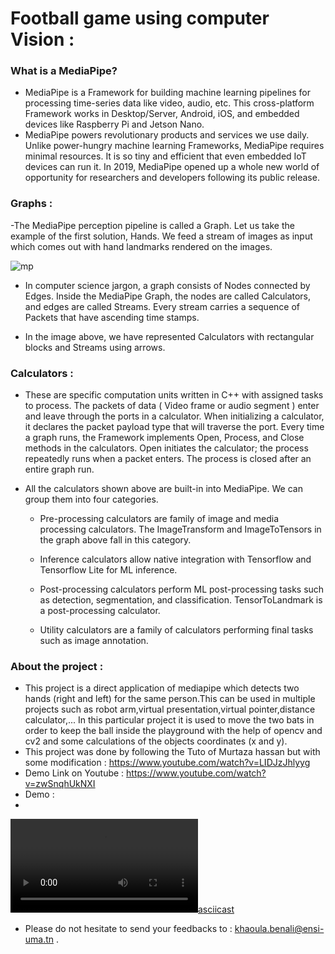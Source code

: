 # Football game using computer Vision :
### What is a MediaPipe?
- MediaPipe is a Framework for building machine learning pipelines for processing time-series data like video, audio, etc. This cross-platform Framework works in Desktop/Server, Android, iOS, and embedded devices like Raspberry Pi and Jetson Nano.
- MediaPipe powers revolutionary products and services we use daily. Unlike power-hungry machine learning Frameworks, MediaPipe requires minimal resources. It is so tiny and efficient that even embedded IoT devices can run it. In 2019, MediaPipe opened up a whole new world of opportunity for researchers and developers following its public release. 

### Graphs :
-The MediaPipe perception pipeline is called a Graph. Let us take the example of the first solution, Hands. We feed a stream of images as input which comes out with hand landmarks rendered on the images. 


![mp](https://user-images.githubusercontent.com/64165946/167312070-da8ab58d-ea9d-402f-9bee-261fa87978dd.PNG)

- In computer science jargon, a graph consists of Nodes connected by Edges. Inside the MediaPipe Graph, the nodes are called Calculators, and edges are called Streams. Every stream carries a sequence of Packets that have ascending time stamps. 

- In the image above, we have represented Calculators with rectangular blocks and Streams using arrows. 

### Calculators :

- These are specific computation units written in C++ with assigned tasks to process. The packets of data ( Video frame or audio segment ) enter and leave through the ports in a calculator. When initializing a calculator, it declares the packet payload type that will traverse the port. Every time a graph runs, the Framework implements Open, Process, and Close methods in the calculators. Open initiates the calculator; the process repeatedly runs when a packet enters. The process is closed after an entire graph run.

- All the calculators shown above are built-in into MediaPipe. We can group them into four categories.

    * Pre-processing calculators are family of image and media processing calculators. The ImageTransform and ImageToTensors in the graph above fall in this category.

    * Inference calculators allow native integration with Tensorflow and Tensorflow Lite for ML inference.

    * Post-processing calculators perform ML post-processing tasks such as detection, segmentation, and classification. TensorToLandmark is a post-processing calculator.

    * Utility calculators are a family of calculators performing final tasks such as image annotation.

### About the project :
- This project is a direct application of mediapipe which detects two hands (right and left) for the same person.This can be used in multiple projects such as robot arm,virtual presentation,virtual pointer,distance calculator,... In this particular project it is used to move the two bats in order to keep the ball inside the playground with the help of opencv and cv2 and some calculations of the objects coordinates (x and y).
- This project was done by following the Tuto of Murtaza hassan but with some modification : https://www.youtube.com/watch?v=LIDJzJhlyyg
- Demo Link on Youtube : https://www.youtube.com/watch?v=zwSnqhUkNXI
- Demo :
- 
[![asciicast](https://user-images.githubusercontent.com/64165946/167310704-394ddb17-7fa9-4541-ba15-fd01e8baddba.mp4)](https://user-images.githubusercontent.com/64165946/167310704-394ddb17-7fa9-4541-ba15-fd01e8baddba.mp4)

- Please do not hesitate to send your feedbacks to : khaoula.benali@ensi-uma.tn .
